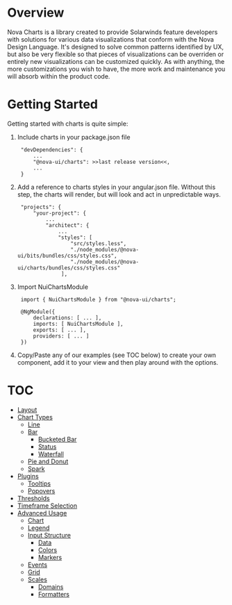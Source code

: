 # Overview

Nova Charts is a library created to provide Solarwinds feature developers with solutions for various data visualizations that conform with the Nova Design Language. It's designed to solve common patterns identified by UX, but also be very flexible so that pieces of visualizations can be overriden or entirely new visualizations can be customized quickly. As with anything, the more customizations you wish to have, the more work and maintenance you will absorb within the product code.

# Getting Started

Getting started with charts is quite simple:

1. Include charts in your package.json file

        "devDependencies": {
            ...
            "@nova-ui/charts": >>last release version<<,
            ...
        }


2. Add a reference to charts styles in your angular.json file. Without this step, the charts will render, but will look and act in unpredictable ways.

        "projects": {
            "your-project": {
                ...
                "architect": {
                    ...
                    "styles": [
                        "src/styles.less",
                        "./node_modules/@nova-ui/bits/bundles/css/styles.css",
                        "./node_modules/@nova-ui/charts/bundles/css/styles.css"
                     ],



3. Import NuiChartsModule

        import { NuiChartsModule } from "@nova-ui/charts";

        @NgModule({
            declarations: [ ... ],
            imports: [ NuiChartsModule ],
            exports: [ ... ],
            providers: [ ... ]
        })

4. Copy/Paste any of our examples (see TOC below) to create your own component, add it to your view and then play around with the options.



# TOC

- [Layout](./additional-documentation/layout.html)
- [Chart Types](./additional-documentation/chart-types.html)
    - [Line](./additional-documentation/chart-types/line.html)
    - [Bar](./additional-documentation/chart-types/bar.html)
        - [Bucketed Bar](./additional-documentation/chart-types/bar/bucketed-bar.html)
        - [Status](./additional-documentation/chart-types/bar/status.html)
        - [Waterfall](./additional-documentation/chart-types/bar/waterfall.html)
    - [Pie and Donut](./additional-documentation/chart-types/pie-and-donut.html)
    - [Spark](./additional-documentation/chart-types/spark.html)
- [Plugins](./additional-documentation/plugins.html)
    - [Tooltips](./additional-documentation/plugins/tooltips.html)
    - [Popovers](./additional-documentation/plugins/popovers.html)
- [Thresholds](./additional-documentation/thresholds.html)
- [Timeframe Selection](./additional-documentation/timeframe-selection.html)
- [Advanced Usage](./additional-documentation/advanced-usage.html)
    - [Chart](./additional-documentation/advanced-usage/chart.html)
    - [Legend](./additional-documentation/advanced-usage/legend.html)
    - [Input Structure](./additional-documentation/advanced-usage/input-structure.html)
        - [Data](./additional-documentation/advanced-usage/input-structure/data.html)
        - [Colors](./additional-documentation/advanced-usage/input-structure/colors.html)
        - [Markers](./additional-documentation/advanced-usage/input-structure/markers.html)
    - [Events](./additional-documentation/advanced-usage/events.html)
    - [Grid](./additional-documentation/advanced-usage/grid.html)
    - [Scales](./additional-documentation/advanced-usage/scales.html)
        - [Domains](./additional-documentation/advanced-usage/scales/domains.html)
        - [Formatters](./additional-documentation/advanced-usage/scales/formatters.html)
